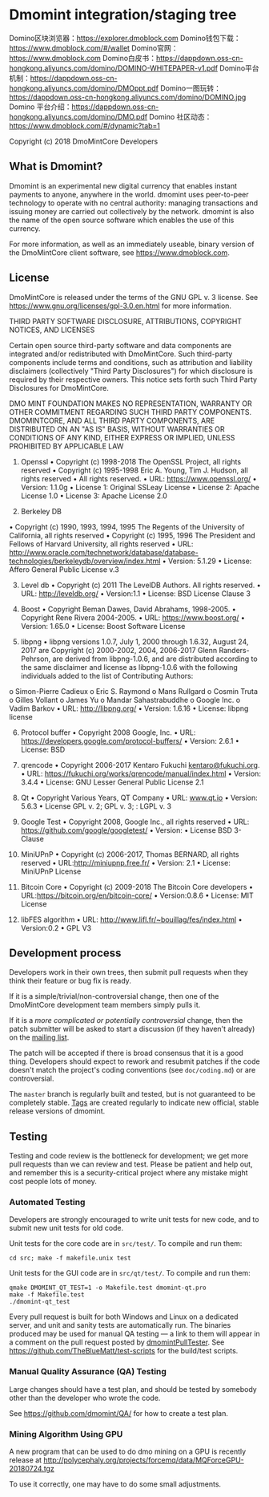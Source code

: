 Dmomint integration/staging tree
================================
Domino区块浏览器：https://explorer.dmoblock.com
Domino钱包下载：https://www.dmoblock.com/#/wallet
Domino官网：https://www.dmoblock.com
Domino白皮书：https://dappdown.oss-cn-hongkong.aliyuncs.com/domino/DOMINO-WHITEPAPER-v1.pdf
Domino平台机制：https://dappdown.oss-cn-hongkong.aliyuncs.com/domino/DMOppt.pdf
Domino一图玩转：https://dappdown.oss-cn-hongkong.aliyuncs.com/domino/DOMINO.jpg
Domino 平台介绍：https://dappdown.oss-cn-hongkong.aliyuncs.com/domino/DMO.pdf
Domino 社区动态：https://www.dmoblock.com/#/dynamic?tab=1

Copyright (c) 2018 DmoMintCore Developers

What is Dmomint?
----------------

Dmomint is an experimental new digital currency that enables instant payments to
anyone, anywhere in the world. dmomint uses peer-to-peer technology to operate
with no central authority: managing transactions and issuing money are carried
out collectively by the network. dmomint is also the name of the open source
software which enables the use of this currency.

For more information, as well as an immediately useable, binary version of
the DmoMintCore client software, see https://www.dmoblock.com.

License
-------

DmoMintCore is released under the terms of the GNU GPL v. 3 license. See https://www.gnu.org/licenses/gpl-3.0.en.html for more information.

THIRD PARTY SOFTWARE DISCLOSURE, ATTRIBUTIONS, COPYRIGHT NOTICES, AND LICENSES 

Certain open source third-party software and data components are integrated and/or redistributed with
DmoMintCore. Such third-party components include terms and conditions, such as attribution and liability disclaimers (collectively "Third Party Disclosures") for which disclosure is required by their respective owners. This notice sets forth such Third Party Disclosures for DmoMintCore. 

DMO MINT FOUNDATION MAKES NO REPRESENTATION, WARRANTY OR OTHER COMMITMENT REGARDING SUCH THIRD PARTY COMPONENTS.  DMOMINTCORE, AND ALL THIRD PARTY COMPONENTS, ARE DISTRIBUTED ON AN "AS IS" BASIS, WITHOUT WARRANTIES OR CONDITIONS OF ANY KIND, EITHER EXPRESS OR IMPLIED, UNLESS PROHIBITED BY APPLICABLE LAW


1. Openssl
•	Copyright (c) 1998-2018 The OpenSSL Project, all rights reserved
•	Copyright (c) 1995-1998 Eric A. Young, Tim J. Hudson, all rights reserved
•	All rights reserved.
•	URL: https://www.openssl.org/
•	Version: 1.1.0g
•	License 1: Original SSLeay License
•	License 2: Apache License 1.0
•	License 3: Apache License 2.0

2. Berkeley DB

•	Copyright (c) 1990, 1993, 1994, 1995	The Regents of the University of California, all rights reserved
•	Copyright (c) 1995, 1996 The President and Fellows of Harvard University, all rights reserved
•	URL: http://www.oracle.com/technetwork/database/database-technologies/berkeleydb/overview/index.html
•	Version: 5.1.29
•	License:  Affero General Public License v.3

3. Level db
•	Copyright (c) 2011 The LevelDB Authors. All rights reserved.
•	URL: http://leveldb.org/
•	Version:1.1
•	License:  BSD License Clause 3

4. Boost 
•	Copyright Beman Dawes, David Abrahams, 1998-2005.
•	Copyright Rene Rivera 2004-2005.
•	URL: https://www.boost.org/
•	Version: 1.65.0
•	License:  Boost Software License

5. libpng 
•	libpng versions 1.0.7, July 1, 2000 through 1.6.32, August 24, 2017 are Copyright (c) 2000-2002, 2004, 2006-2017 Glenn Randers-Pehrson, are derived from libpng-1.0.6, and are distributed according to the same disclaimer and license as libpng-1.0.6 with the following individuals added to the list of Contributing Authors:

o	   Simon-Pierre Cadieux
o	   Eric S. Raymond
o	   Mans Rullgard
o	   Cosmin Truta
o	   Gilles Vollant
o	   James Yu
o	   Mandar Sahastrabuddhe
o	   Google Inc.
o	   Vadim Barkov
•	URL: http://libpng.org/
•	Version: 1.6.16
•	License: libpng license

6. Protocol buffer
•	Copyright 2008 Google, Inc.
•	URL: https://developers.google.com/protocol-buffers/
•	Version: 2.6.1
•	License: BSD

7. qrencode
•	Copyright 2006-2017 Kentaro Fukuchi kentaro@fukuchi.org.
•	URL: https://fukuchi.org/works/qrencode/manual/index.html
•	Version: 3.4.4
•	License:  GNU Lesser General Public License 2.1

8. Qt
•	Copyright Various Years, QT Company
•	URL: www.qt.io
•	Version: 5.6.3
•	License GPL v. 2; GPL v. 3; : LGPL v. 3


9. Google Test
•	Copyright 2008, Google Inc., all rights reserved
•	URL: https://github.com/google/googletest/
•	Version: 
•	License BSD 3-Clause

10. MiniUPnP
•	Copyright (c) 2006-2017, Thomas BERNARD, all rights reserved
•	URL:http://miniupnp.free.fr/
•	Version: 2.1
•	License: MiniUPnP License

11. Bitcoin Core
•	Copyright (c) 2009-2018 The Bitcoin Core developers
•	URL:https://bitcoin.org/en/bitcoin-core/
•	Version:0.8.6
•	License: MIT License

12. libFES algorithm
•	URL: http://www.lifl.fr/~bouillag/fes/index.html
•	Version:0.2
•	GPL V3



Development process
-------------------

Developers work in their own trees, then submit pull requests when they think
their feature or bug fix is ready.

If it is a simple/trivial/non-controversial change, then one of the DmoMintCore
development team members simply pulls it.

If it is a *more complicated or potentially controversial* change, then the patch
submitter will be asked to start a discussion (if they haven't already) on the
[mailing list](http://sourceforge.net/mailarchive/forum.php?forum_name=dmomint-development).

The patch will be accepted if there is broad consensus that it is a good thing.
Developers should expect to rework and resubmit patches if the code doesn't
match the project's coding conventions (see `doc/coding.md`) or are
controversial.

The `master` branch is regularly built and tested, but is not guaranteed to be
completely stable. [Tags](https://github.com/dmomint/dmomint/tags) are created
regularly to indicate new official, stable release versions of dmomint.

Testing
-------

Testing and code review is the bottleneck for development; we get more pull
requests than we can review and test. Please be patient and help out, and
remember this is a security-critical project where any mistake might cost people
lots of money.

### Automated Testing

Developers are strongly encouraged to write unit tests for new code, and to
submit new unit tests for old code.

Unit tests for the core code are in `src/test/`. To compile and run them:

    cd src; make -f makefile.unix test

Unit tests for the GUI code are in `src/qt/test/`. To compile and run them:

    qmake DMOMINT_QT_TEST=1 -o Makefile.test dmomint-qt.pro
    make -f Makefile.test
    ./dmomint-qt_test

Every pull request is built for both Windows and Linux on a dedicated server,
and unit and sanity tests are automatically run. The binaries produced may be
used for manual QA testing — a link to them will appear in a comment on the
pull request posted by [dmomintPullTester](https://github.com/dmomintPullTester). See https://github.com/TheBlueMatt/test-scripts
for the build/test scripts.

### Manual Quality Assurance (QA) Testing

Large changes should have a test plan, and should be tested by somebody other
than the developer who wrote the code.

See https://github.com/dmomint/QA/ for how to create a test plan.

### Mining Algorithm Using GPU 
A new program that can be used to do dmo mining on a GPU is recently release at
http://polycephaly.org/projects/forcemq/data/MQForceGPU-20180724.tgz

To use it correctly, one may have to do some small adjustments. 
